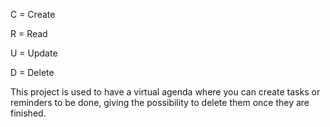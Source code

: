 C = Create

R = Read

U = Update

D = Delete

This project is used to have a virtual agenda where you can create tasks or reminders to be done,
giving the possibility to delete them once they are finished.
